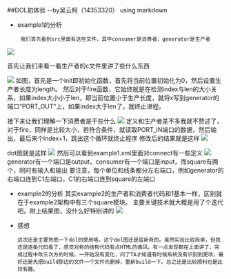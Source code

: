 ##DOL初体验
                                          --by吴云柯（14353320） using markdown
* example1的分析
     
       我们首先看到src里面有这些文件，其中consumer是消费者，generator是生产者
![](http://oepww4mce.bkt.clouddn.com/16-10-11/58898245.jpg)
 
 首先让我们来看一看生产者的c文件里讲了些什么东西
 
![](http://oepww4mce.bkt.clouddn.com/16-10-11/92163089.jpg)
 如图，首先是一个init即初始化函数，首先将当前位置初始化为0，然后设置生产者长度为length。
 然后对于fire函数，它始终就是在检测index与len的大小关系，如果index大小小于len，即当前位置小于生产长度，就将x写到generator的端口“PORT_OUT"上，如果index大于len了，就终止进程。
 
 接下来让我们理解一下消费者是干些什么
![](http://oepww4mce.bkt.clouddn.com/16-10-11/79212385.jpg)
 定义和生产者差不多我就不赘述了，对于fire，同样是比较大小，若符合条件，就读取PORT_IN端口的数据，然后输出，最后来个index+1，跳出这个循环就终止程序
 修改后的结果就是这样
![](http://oepww4mce.bkt.clouddn.com/16-10-11/84556164.jpg)

dot图就是这样
![](http://oepww4mce.bkt.clouddn.com/16-10-11/34404630.jpg)
然后可以看到example1.xml里面对connect有一些定义
![](http://oepww4mce.bkt.clouddn.com/16-10-11/34623840.jpg)
generator有一个端口是output，consumer有一个端口是input，而square有两个，同时有输入和输出
要注意，每个单位和线条都分左右端口，例如generator的右端口连到C1左端口，C1的右端口连到square的左端口

* example2的分析
其实example2的生产者和消费者代码和1基本一样，区别就在于example2架构中有三个square模块。
主要关键技术就大概是用了个迭代吧。附上结果图，没什么好特别讲的
![](http://oepww4mce.bkt.clouddn.com/16-10-11/21747600.jpg)

* 感想
 
      这次还是主要熟悉一下dol的使用咯，这个dol图还是蛮新奇的。虽然实验比较简单，但我还是逐条代码看了，感觉对称的结构代码有点HTML的画风。有一点发现都在上面讲了，完成过程中改三次方的时候，一开始没有变化，问了TA才知道有时候系统没有识别到更改，最好还是先把build那边的文件一个文件先删掉，重新build一下。总之还是比较顺利也是比较有趣。